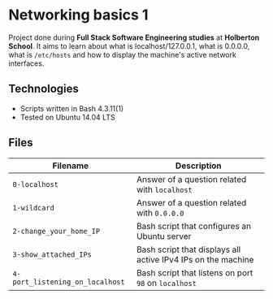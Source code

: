 # Networking basics 1
Project done during **Full Stack Software Engineering studies** at **Holberton School**. It aims to learn about what is localhost/127.0.0.1, what is 0.0.0.0, what is `/etc/hosts` and how to display the machine's active network interfaces.

## Technologies
* Scripts written in Bash 4.3.11(1)
* Tested on Ubuntu 14.04 LTS

## Files

| Filename | Description |
| -------- | ----------- |
| `0-localhost` | Answer of a question related with `localhost` |
| `1-wildcard` | Answer of a question related with `0.0.0.0` |
| `2-change_your_home_IP` | Bash script that configures an Ubuntu server |
| `3-show_attached_IPs` | Bash script that displays all active IPv4 IPs on the machine |
| `4-port_listening_on_localhost` | Bash script that listens on port `98` on `localhost` |
